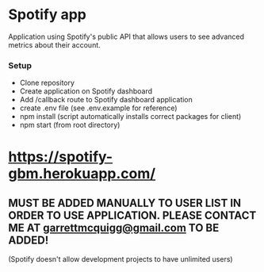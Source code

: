 # Spotify app
Application using Spotify's public API that allows users to see advanced metrics about their account.

### Setup
- Clone repository
- Create application on Spotify dashboard
- Add /callback route to Spotify dashboard application
- create .env file (see .env.example for reference)
- npm install (script automatically installs correct packages for client)
- npm start (from root directory)

# https://spotify-gbm.herokuapp.com/

## MUST BE ADDED MANUALLY TO USER LIST IN ORDER TO USE APPLICATION. PLEASE CONTACT ME AT garrettmcquigg@gmail.com TO BE ADDED!
(Spotify doesn't allow development projects to have unlimited users)
